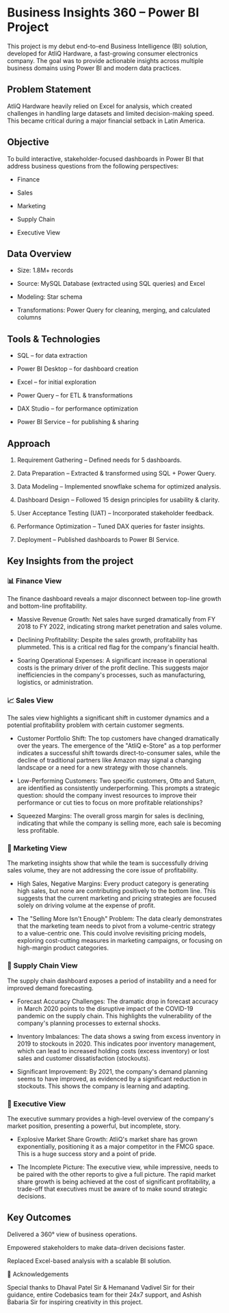# Business Insights 360 – Power BI Project

This project is my debut end-to-end Business Intelligence (BI) solution, developed for AtliQ Hardware, a fast-growing consumer electronics company. The goal was to provide actionable insights across multiple business domains using Power BI and modern data practices.

## Problem Statement

AtliQ Hardware heavily relied on Excel for analysis, which created challenges in handling large datasets and limited decision-making speed. This became critical during a major financial setback in Latin America.

## Objective

To build interactive, stakeholder-focused dashboards in Power BI that address business questions from the following perspectives:

- Finance

- Sales

- Marketing

- Supply Chain

- Executive View
  

## Data Overview

- Size: 1.8M+ records

- Source: MySQL Database (extracted using SQL queries) and Excel

- Modeling: Star schema

- Transformations: Power Query for cleaning, merging, and calculated columns


## Tools & Technologies

- SQL – for data extraction

- Power BI Desktop – for dashboard creation

- Excel – for initial exploration

- Power Query – for ETL & transformations

- DAX Studio – for performance optimization

- Power BI Service – for publishing & sharing


 ## Approach

1. Requirement Gathering – Defined needs for 5 dashboards.

2. Data Preparation – Extracted & transformed using SQL + Power Query.

3. Data Modeling – Implemented snowflake schema for optimized analysis.

4. Dashboard Design – Followed 15 design principles for usability & clarity.

5. User Acceptance Testing (UAT) – Incorporated stakeholder feedback.

6. Performance Optimization – Tuned DAX queries for faster insights.

7. Deployment – Published dashboards to Power BI Service.

## Key Insights from the project

### 📊 Finance View
The finance dashboard reveals a major disconnect between top-line growth and bottom-line profitability.

* Massive Revenue Growth: Net sales have surged dramatically from FY 2018 to FY 2022, indicating strong market penetration and sales volume. 
* Declining Profitability: Despite the sales growth, profitability has plummeted. This is a critical red flag for the company's financial health.

* Soaring Operational Expenses: A significant increase in operational costs is the primary driver of the profit decline. This suggests major inefficiencies in the company's processes, such as manufacturing, logistics, or administration.

### 📈 Sales View
The sales view highlights a significant shift in customer dynamics and a potential profitability problem with certain customer segments.

- Customer Portfolio Shift: The top customers have changed dramatically over the years. The emergence of the "AtliQ e-Store" as a top performer indicates a successful shift towards direct-to-consumer sales, while the decline of traditional partners like Amazon may signal a changing landscape or a need for a new strategy with those channels.

- Low-Performing Customers: Two specific customers, Otto and Saturn, are identified as consistently underperforming. This prompts a strategic question: should the company invest resources to improve their performance or cut ties to focus on more profitable relationships?

- Squeezed Margins: The overall gross margin for sales is declining, indicating that while the company is selling more, each sale is becoming less profitable.

### 📢 Marketing View
The marketing insights show that while the team is successfully driving sales volume, they are not addressing the core issue of profitability.

- High Sales, Negative Margins: Every product category is generating high sales, but none are contributing positively to the bottom line. This suggests that the current marketing and pricing strategies are focused solely on driving volume at the expense of profit.

- The "Selling More Isn't Enough" Problem: The data clearly demonstrates that the marketing team needs to pivot from a volume-centric strategy to a value-centric one. This could involve revisiting pricing models, exploring cost-cutting measures in marketing campaigns, or focusing on high-margin product categories.

### 🚚 Supply Chain View
The supply chain dashboard exposes a period of instability and a need for improved demand forecasting.

- Forecast Accuracy Challenges: The dramatic drop in forecast accuracy in March 2020 points to the disruptive impact of the COVID-19 pandemic on the supply chain. This highlights the vulnerability of the company's planning processes to external shocks.

- Inventory Imbalances: The data shows a swing from excess inventory in 2019 to stockouts in 2020. This indicates poor inventory management, which can lead to increased holding costs (excess inventory) or lost sales and customer dissatisfaction (stockouts).

- Significant Improvement: By 2021, the company's demand planning seems to have improved, as evidenced by a significant reduction in stockouts. This shows the company is learning and adapting.

### 📝 Executive View
The executive summary provides a high-level overview of the company's market position, presenting a powerful, but incomplete, story.

- Explosive Market Share Growth: AtliQ's market share has grown exponentially, positioning it as a major competitor in the FMCG space. This is a huge success story and a point of pride.

- The Incomplete Picture: The executive view, while impressive, needs to be paired with the other reports to give a full picture. The rapid market share growth is being achieved at the cost of significant profitability, a trade-off that executives must be aware of to make sound strategic decisions.
   

## Key Outcomes

Delivered a 360° view of business operations.

Empowered stakeholders to make data-driven decisions faster.

Replaced Excel-based analysis with a scalable BI solution.

🙏 Acknowledgements

Special thanks to Dhaval Patel Sir & Hemanand Vadivel Sir for their guidance, entire Codebasics team for their 24x7 support, and Ashish Babaria Sir for inspiring creativity in this project.

